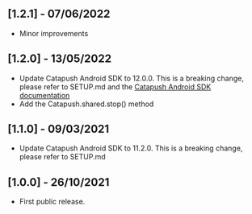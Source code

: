 ## [1.2.1] - 07/06/2022

* Minor improvements

## [1.2.0] - 13/05/2022

* Update Catapush Android SDK to 12.0.0. This is a breaking change, please refer to SETUP.md and the [Catapush Android SDK documentation](https://github.com/Catapush/catapush-docs/blob/master/AndroidSDK/DOCUMENTATION_ANDROID_SDK.md)
* Add the Catapush.shared.stop() method

## [1.1.0] - 09/03/2021

* Update Catapush Android SDK to 11.2.0. This is a breaking change, please refer to SETUP.md

## [1.0.0] - 26/10/2021

* First public release.